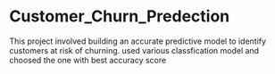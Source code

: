 # Customer_Churn_Predection 
This project involved building an accurate predictive model to identify customers at risk of churning. used various classfication model and choosed the one with best accuracy score
